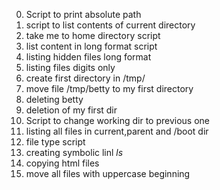 0. Script to print absolute path
1. script to list contents of current directory
2. take me to home directory script
3. list content in long format script
4. listing hidden files long format
5. listing files digits only
6. create first directory in /tmp/
7. move file /tmp/betty to my first directory
8. deleting betty
9. deletion of my first dir
10. Script to change working dir to previous one
11. listing all files in current,parent and /boot dir
12. file type script
13. creating symbolic linl _ls_
14. copying html files
15. move all files with uppercase beginning
